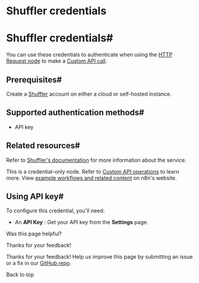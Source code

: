 # Shuffler credentials

[ ](https://github.com/n8n-io/n8n-docs/edit/main/docs/integrations/builtin/credentials/shuffler.md "Edit this page")

# Shuffler credentials#

You can use these credentials to authenticate when using the [HTTP Request node](../../core-nodes/n8n-nodes-base.httprequest/) to make a [Custom API call](../../../custom-operations/).

## Prerequisites#

Create a [Shuffler](https://shuffler.io) account on either a cloud or self-hosted instance.

## Supported authentication methods#

  * API key



## Related resources#

Refer to [Shuffler's documentation](https://shuffler.io/docs/API#authentication) for more information about the service.

This is a credential-only node. Refer to [Custom API operations](../../../custom-operations/) to learn more. View [example workflows and related content](https://n8n.io/integrations/shuffler/) on n8n's website.

## Using API key#

To configure this credential, you'll need:

  * An **API Key** : Get your API key from the **Settings** page.

Was this page helpful? 

Thanks for your feedback! 

Thanks for your feedback! Help us improve this page by submitting an issue or a fix in our [GitHub repo](https://github.com/n8n-io/n8n-docs). 

Back to top 

